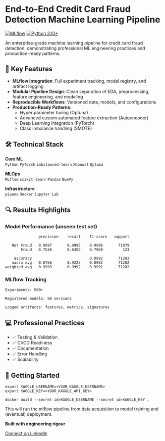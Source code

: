 # End-to-End Credit Card Fraud Detection Machine Learning Pipeline

[![MLflow](https://img.shields.io/badge/mlflow-%2331A8FF.svg?logo=mlflow&logoColor=white)](https://mlflow.org/)
[![Python 3.10+](https://img.shields.io/badge/python-3.10+-blue.svg)](https://www.python.org/)

An enterprise-grade machine learning pipeline for credit card fraud detection, demonstrating professional ML engineering practices and production-ready patterns.

## 🚀 Key Features

- **MLflow Integration**: Full experiment tracking, model registry, and artifact logging
- **Modular Pipeline Design**: Clean separation of EDA, preprocessing, feature engineering, and modeling
- **Reproducible Workflows**: Versioned data, models, and configurations
- **Production-Ready Patterns**:
  - Hyper parameter tuning (Optuna)
  - Advanced custom automated feature extraction (Autoencoder)
  - Deep Learning integration (PyTorch)
  - Class imbalance handling (SMOTE)

## 🛠 Technical Stack

**Core ML**  
`Python` `PyTorch` `imbalanced-learn` `XGboost` `Optuna`

**MLOps**  
`MLflow` `scikit-learn` `Pandas` `NumPy`

**Infrastructure**  
`pipenv` `Docker` `Jupyter Lab`


## 🔍 Results Highlights

### Model Performance (unseen test set)

```
               precision    recall    f1-score   support

   Not Fraud   0.9997       0.9995    0.9996       71079
       Fraud   0.7536       0.8455    0.7969         123

    accuracy                          0.9992       71202
   macro avg   0.8766       0.9225    0.8982       71202
weighted avg   0.9993       0.9992    0.9992       71202

```

### MLflow Tracking

    Experiments: 500+

    Registered models: 50 versions

    Logged artifacts: features, metrics, signatures

## 💻 Professional Practices

- ✅ Testing & Validation
- ✅ CI/CD Readiness
- ✅ Documentation
- ✅ Error Handling
- ✅ Scalability

## 🚀 Getting Started
```
export KAGGLE_USERNAME=<YOUR_KAGGLE_USERNAME>
export KAGGLE_KEY=<YOUR_KAGGLE_API_KEY>

docker build --secret id=KAGGLE_USERNAME --secret id=KAGGLE_KEY .
```

This will run the mlflow pipeline from data acquisition to model training and (eventual) deployment.


**Built with engineering rigour**

[Connect on LinkedIn](https://www.linkedin.com/in/nnyazdani92)
